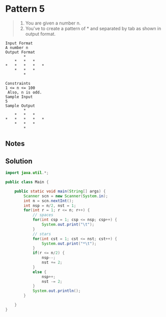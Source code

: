 # Pattern 5

> 1. You are given a number n.
> 2. You've to create a pattern of * and separated by tab as shown in output format.

```text
Input Format
A number n
Output Format
		*	
	*	*	*	
*	*	*	*	*	
	*	*	*	
		*	

Constraints
1 <= n <= 100
 Also, n is odd.
Sample Input
5
Sample Output
		*	
	*	*	*	
*	*	*	*	*	
	*	*	*	
		*	
```

## Notes



## Solution

```java
import java.util.*;

public class Main {

    public static void main(String[] args) {
        Scanner scn = new Scanner(System.in);
        int n = scn.nextInt();
        int nsp = n/2, nst = 1;
        for(int r = 1; r <= n; r++) {
            // spaces
            for(int csp = 1; csp <= nsp; csp++) {
                System.out.print("\t");
            }
            // stars
            for(int cst = 1; cst <= nst; cst++) {
                System.out.print("*\t");
            }
            if(r <= n/2) {
                nsp--;
                nst += 2;
            }
            else {
                nsp++;
                nst -= 2;
            }
            System.out.println();
        }

    }
}
```